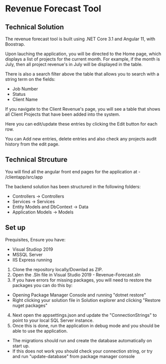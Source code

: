 # Revenue Forecast Tool

## Technical Solution

The revenue forecast tool is built using .NET Core 3.1
and Angular 11, with Boostrap.

Upon lauching the application, you will be directed to the Home page,
which displays a list of projects for the current month. For example, 
if the month is July, then all project revenue's in July will be displayed in the table.

There is also a search filter above the table that allows you to search with a string term on the fields:
- Job Number
- Status
- Client Name

If you navigate to the Client Revenue's page, you will see a table that shows all Client Projects that
have been added into the system. 

Here you can edit/update these entries by clicking the Edit button for
each row. 

You can Add new entries, delete entries and also check any projects audit history from the edit page.

## Technical Strcuture

You will find all the angular front end pages for the application at - /clientapp/src/app

The backend solution has been structured in the following folders:

- Controllers -> Controllers
- Services -> Services
- Entity Models and DbContext -> Data
- Application Models -> Models

## Set up

Prequisites, Ensure you have:
- Visual Studiop 2019
- MSSQL Server
- IIS Express running


1. Clone the repository locally/Downlad as ZIP.
2. Open the .Sln file in Visual Studio 2019 - Revenue-Forecast.sln
3. If you have errors for missing packages,  you will need to restore the packages you can do this by:
  - Opening Package Manager Console and running "dotnet restore"
  - Right clicking your solution file in Solution explorer and clicking "Restore nuget packages"
4. Next open the appsettings.json and update the "ConnectionStrings" to point to your local SQL Server instance.
5. Once this is done, run the application in debug mode and you should be able to use the application.
  - The migrations should run and create the database automatically on start up.
  - If this does not work you should check your connection string, or try and run "update-database" from package manager console

